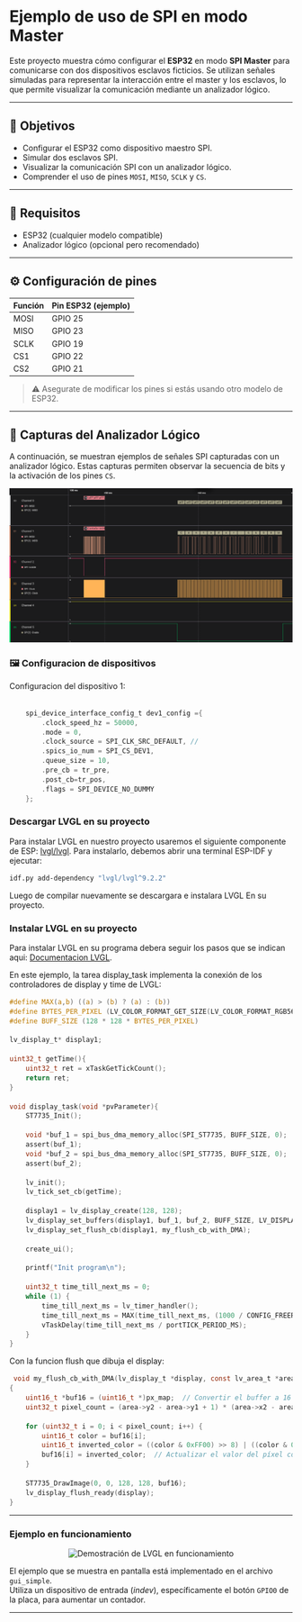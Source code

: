 # Ejemplo de uso de SPI en modo Master

Este proyecto muestra cómo configurar el **ESP32** en modo **SPI Master** para comunicarse con dos dispositivos esclavos ficticios. Se utilizan señales simuladas para representar la interacción entre el master y los esclavos, lo que permite visualizar la comunicación mediante un analizador lógico.

---

## 📌 Objetivos

- Configurar el ESP32 como dispositivo maestro SPI.
- Simular dos esclavos SPI.
- Visualizar la comunicación SPI con un analizador lógico.
- Comprender el uso de pines `MOSI`, `MISO`, `SCLK` y `CS`.

---

## 🧰 Requisitos

- ESP32 (cualquier modelo compatible)
- Analizador lógico (opcional pero recomendado)

---



## ⚙️ Configuración de pines

| Función | Pin ESP32 (ejemplo) |
|--------|----------------------|
| MOSI   | GPIO 25              |
| MISO   | GPIO 23              |
| SCLK   | GPIO 19              |
| CS1    | GPIO 22              |
| CS2    | GPIO 21              |


> ⚠️ Asegurate de modificar los pines si estás usando otro modelo de ESP32.

---

## 📸 Capturas del Analizador Lógico

A continuación, se muestran ejemplos de señales SPI capturadas con un analizador lógico. Estas capturas permiten observar la secuencia de bits y la activación de los pines `CS`.



![Transferencias SPI a ambos esclavos](imgs/master-2dev.png)



### 🖼️ Configuracion de dispositivos

Configuracion del dispositivo 1:
```c

    spi_device_interface_config_t dev1_config ={
        .clock_speed_hz = 50000,
        .mode = 0,
        .clock_source = SPI_CLK_SRC_DEFAULT, //
        .spics_io_num = SPI_CS_DEV1,
        .queue_size = 10,
        .pre_cb = tr_pre,
        .post_cb=tr_pos,
        .flags = SPI_DEVICE_NO_DUMMY
    };

```
### Descargar LVGL en su proyecto

Para instalar LVGL en nuestro proyecto usaremos el siguiente componente de ESP: [lvgl/lvgl](https://components.espressif.com/components/lvgl/lvgl). Para instalarlo, debemos abrir una terminal ESP-IDF y ejecutar:

```bash
idf.py add-dependency "lvgl/lvgl^9.2.2"
```
Luego de compilar nuevamente se descargara e instalara LVGL En su proyecto.


### Instalar LVGL en su proyecto
Para instalar LVGL en su programa debera seguir los pasos que se indican aqui: [Documentacion LVGL](https://docs.lvgl.io/master/details/integration/adding-lvgl-to-your-project/index.html). 

En este ejemplo, la tarea display_task implementa la conexión de los controladores de display y time de LVGL:
```c
#define MAX(a,b) ((a) > (b) ? (a) : (b))
#define BYTES_PER_PIXEL (LV_COLOR_FORMAT_GET_SIZE(LV_COLOR_FORMAT_RGB565)) 
#define BUFF_SIZE (128 * 128 * BYTES_PER_PIXEL)

lv_display_t* display1;

uint32_t getTime(){
    uint32_t ret = xTaskGetTickCount();
    return ret;
}

void display_task(void *pvParameter){
    ST7735_Init();

    void *buf_1 = spi_bus_dma_memory_alloc(SPI_ST7735, BUFF_SIZE, 0);
    assert(buf_1);
    void *buf_2 = spi_bus_dma_memory_alloc(SPI_ST7735, BUFF_SIZE, 0);
    assert(buf_2);

    lv_init();
    lv_tick_set_cb(getTime);

    display1 = lv_display_create(128, 128);
    lv_display_set_buffers(display1, buf_1, buf_2, BUFF_SIZE, LV_DISPLAY_RENDER_MODE_FULL);
    lv_display_set_flush_cb(display1, my_flush_cb_with_DMA);

    create_ui();

    printf("Init program\n");

    uint32_t time_till_next_ms = 0;
    while (1) { 
        time_till_next_ms = lv_timer_handler();
        time_till_next_ms = MAX(time_till_next_ms, (1000 / CONFIG_FREERTOS_HZ));
        vTaskDelay(time_till_next_ms / portTICK_PERIOD_MS);
    }
}

```

Con la funcion flush que dibuja el display:
```c
 void my_flush_cb_with_DMA(lv_display_t *display, const lv_area_t *area, uint8_t *px_map)
{
    uint16_t *buf16 = (uint16_t *)px_map;  // Convertir el buffer a 16 bits para facilitar el acceso a cada píxel.
    uint32_t pixel_count = (area->y2 - area->y1 + 1) * (area->x2 - area->x1 + 1);

    for (uint32_t i = 0; i < pixel_count; i++) {
        uint16_t color = buf16[i];
        uint16_t inverted_color = ((color & 0xFF00) >> 8) | ((color & 0x00FF) << 8);
        buf16[i] = inverted_color;  // Actualizar el valor del píxel con el color invertido.
    }

    ST7735_DrawImage(0, 0, 128, 128, buf16);
    lv_display_flush_ready(display);
}


```

---

### Ejemplo en funcionamiento

<p align="center">
  <img src="./imgs/esp_lvgl.gif" alt="Demostración de LVGL en funcionamiento" width="300"/>
</p>

El ejemplo que se muestra en pantalla está implementado en el archivo `gui_simple`.  
Utiliza un dispositivo de entrada (*indev*), específicamente el botón `GPIO0` de la placa, para aumentar un contador.

---


